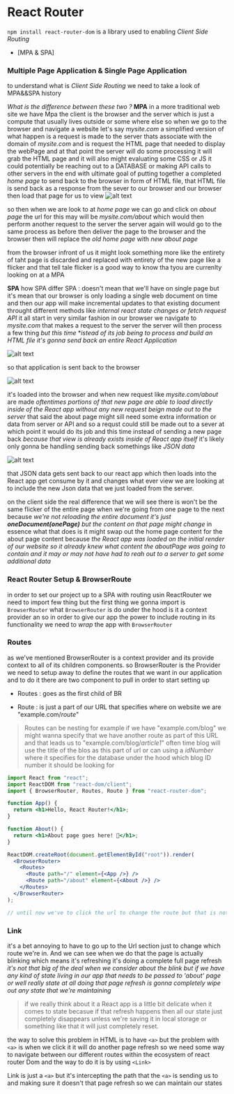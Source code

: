 # React Router
`npm install react-router-dom`
is a library used to enabling _Client Side Routing_

- [MPA & SPA]

### Multiple Page Application & Single Page Application

to understand what is _Client Side Routing_ we need to take a look of MPA&&SPA history

_What is the difference between these two ?_
**MPA**
in a more traditional web site we have Mpa the client is the browser and the server which is just a compute that usually lives outside or some where else
so when we go to the browser and navigate a website let's say _mysite.com_ a simplified version of what happen is a request is made to the server thats associate with the domain of _mysite.com_ and is request the HTML page that needed to display the webPage and at that point the server will do some processing it will grab the HTML page and it will also might evaluating some CSS or JS it could potentially be reaching out to a DATABASE or making API calls to other servers in the end with ultimate goal of putting together a completed _home page_ to send back to the browser in form of HTML file, that HTML file is send back as a response from the sever to our browser and our browser then load that page for us to view
![alt text](image.png)

so then when we are look to at _home page_ we can go and click on _about page_ the url for this may will be _mysite.com/about_ which would then perform another request to the server the server again will would go to the same process as before then deliver the page to the browser and the browser then will replace the _old home page_ with _new about page_

<!-- adding gif about MPA  -->

from the browser infront of us it might look something more like the entirety of taht page is discarded and replaced with entirety of the new page like a flicker and that tell tale flicker is a good way to know tha tyou are currenlty looking on at a MPA

**SPA**
how SPA differ
SPA : doesn't mean that we'll have on single page but it's mean that our browser is only loading a single web document on time and then our app will make incremental updates to that existing document throught different methods like _internal react state changes or fetch request API_ it all start in very similar fashion in our browser we navigate to _mysite.com_ that makes a request to the server the server will then process a few thing _but this time_ \*_istead of its job being to process and build an HTML file it's gonna send back an entire React Application_

![alt text](image-1.png)

so that application is sent back to the browser

![alt text](image-2.png)

it's loaded into the browser and when new request like _mysite.com/about_ are made _oftentimes portions of that new page are able to load directly inside of the React app without any new request beign made out to the server_ that said the about page might sill need some extra information or data from server or API and so a requst could still be made out to a sever at which point it would do its job and this time instead of sending a new page back _because that view is already exists inside of React app itself_ it's likely only gonna be handling sending back somethings like _JSON data_

![alt text](image-3.png)

that JSON data gets sent back to our react app which then loads into the React app get consume by it and changes what ever view we are looking at to include the new Json data that we just loaded from the server.

on the client side the real difference that we will see there is won't be the same flicker of the entire page when we're going from one page to the next because _we're not reloading the entire document it's just **oneDocument(onePage)** but the content on that page might change_ in essence what that does is it might swap out the home page content for the about page content because _the React app was loaded on the initial render of our website so it already knew what content the aboutPage was going to contain and it may or may not have had to reah out to a server to get some additional data_

### React Router Setup & BrowserRoute

in order to set our project up to a SPA with routing usin ReactRouter we need to import few thing but the first thing we gonna import is `BrowserRouter`
what `BrowserRouter` is do under the hood is it a context provider an so in order to give our app the power to include routing in its functionality we need to _wrap_ the app with `BrowserRouter`

### Routes

as we've mentioned BrowserRouter is a context provider and its provide context to all of its children components. so BrowserRouter is the Provider we need to setup away to define the routes that we want in our application and to do it there are two component to pull in order to start setting up

- Routes : goes as the first child of BR

- Route : is just a part of our URL that specifies where on website we are "example.com/_route_"

> Routes can be nesting for example if we have "example.com/blog" we might wanna specify that we have another route as part of this URL and that leads us to "example.com/blog/_article1_" often time blog will use the title of the blos as this part of url or can using a _idNumber_ where it specifies for the database under the hood which blog ID number it should be looking for

```jsx
import React from "react";
import ReactDOM from "react-dom/client";
import { BrowserRouter, Routes, Route } from "react-router-dom";

function App() {
  return <h1>Hello, React Router!</h1>;
}

function About() {
  return <h1>About page goes here! 🎉</h1>;
}

ReactDOM.createRoot(document.getElementById("root")).render(
  <BrowserRouter>
    <Routes>
      <Route path="/" element={<App />} />
      <Route path="/about" element={<About />} />
    </Routes>
  </BrowserRouter>
);

// until now we've to click the url to change the route but that is not how navigate around the website gonna work  so  in the next section we gonna see what is the true way to it
```

### Link

it's a bet annoying to have to go up to the Url section just to change which route we're in.
And we can see when we do that the page is actually blinking which means it's refreshing it's doing a complete full page refresh  _it's not that big of the deal when we consider about the blink but if we have any kind of state living in our app  that needs to be passed to 'about' page or well  really state at all doing that page refresh is gonna completely wipe out any state that we're maintaining_



> if we really think about it  a React app is a little bit delicate  when it comes to state becasue if that refresh happens  then all our state just completely disappears unless we're saving it in local storage or something like that it will just completely reset.

the way to solve this problem in HTML  is to have `<a>`  but the problem with `<a>` is when we click it it will do another page refresh  so we need some way to navigate between  our different routes within the ecosystem of react router Dom and the way to do it is by using `<Link>`

Link is just a `<a>` but it's intercepting the  path that the `<a>` is sending us to and making sure it doesn't that page refresh so we can maintain our states



<!-- VAnlist page skeletonUI  -->
